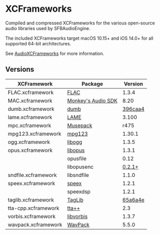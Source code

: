 # XCFrameworks

Compiled and compressed XCFrameworks for the various open-source audio libraries used by SFBAudioEngine.

The included XCFrameworks target macOS 10.15+ and iOS 14.0+ for all supported 64-bit architectures.

See [AudioXCFrameworks](https://github.com/sbooth/AudioXCFrameworks) for more information.

## Versions

| XCFramework | Package | Version |
| --- | --- | --- |
| FLAC.xcframework | [FLAC](https://xiph.org/flac/) | 1.3.4 |
| MAC.xcframework | [Monkey's Audio SDK](https://monkeysaudio.com/developers.html) | 8.20 |
| dumb.xcframework | [dumb](https://github.com/kode54/dumb) | [396caa4](https://github.com/kode54/dumb/tree/396caa4d31859045ccb5ef943fd430ca4026cce8) |
| lame.xcframework | [LAME](https://lame.sourceforge.io) | 3.100 |
| mpc.xcframework | [Musepack](https://www.musepack.net) | r475 |
| mpg123.xcframework | [mpg123](https://www.mpg123.de) | 1.30.1 |
| ogg.xcframework | [libogg](https://www.xiph.org/ogg/) | 1.3.5 |
| opus.xcframework | [libopus](https://opus-codec.org) | 1.3.1 |
| | opusfile | 0.12 |
| | libopusenc | [0.2.1+](https://github.com/xiph/libopusenc/tree/6e0a98cc0947d131640bf6816708cd940a0b8f08) |
| sndfile.xcframework | libsndfile | 1.1.0 |
| speex.xcframework | [speex](https://speex.org) | 1.2.1 |
| | speexdsp | 1.2.1 |
| taglib.xcframework | [TagLib](https://taglib.org) | [65a6a4e](https://github.com/taglib/taglib/tree/65a6a4e225fff1288148de92721418e1c634713b) |
| tta-cpp.xcframework | [tta++](http://tausoft.org/wiki/True_Audio_Codec_Overview) | 2.3 |
| vorbis.xcframework | [libvorbis](https://www.xiph.org/vorbis/) | 1.3.7 |
| wavpack.xcframework | [WavPack](https://www.wavpack.com/index.html) | 5.5.0 |
